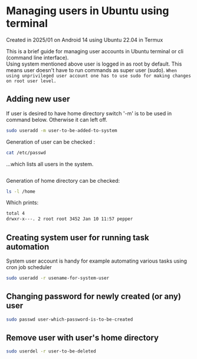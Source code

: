 # Managing users in Ubuntu using terminal

Created in 2025/01 on Android 14 using Ubuntu 22.04 in Termux 

This is a brief guide for managing user accounts in Ubuntu terminal or cli (command line interface).  
Using system mentioned above user is logged in as root by default. This means user doesn't have to run commands as super user (sudo). 
`When using unprivileged user account one has to use sudo for making changes on root user level.`

## Adding new user

If user is desired to have home directory switch '-m' is to be used in command below. Otherwise it can left off.  
```bash
sudo useradd -m user-to-be-added-to-system
```

Generation of user can be checked :
```bash
cat /etc/passwd
```
...which lists all users in the system.
```bash

```
Generation of home directory can be checked:
```bash
ls -l /home
```
Which prints:
```bash
total 4
drwxr-x---. 2 root root 3452 Jan 10 11:57 pepper
```
## Creating system user for running task automation

System user account is handy for example automating various tasks using cron job scheduler

```bash
sudo useradd -r usename-for-system-user
```
 
## Changing password for newly created (or any) user
```bash
sudo passwd user-which-password-is-to-be-created 
```
## Remove user with user's home directory

```bash
sudo userdel -r user-to-be-deleted
```
